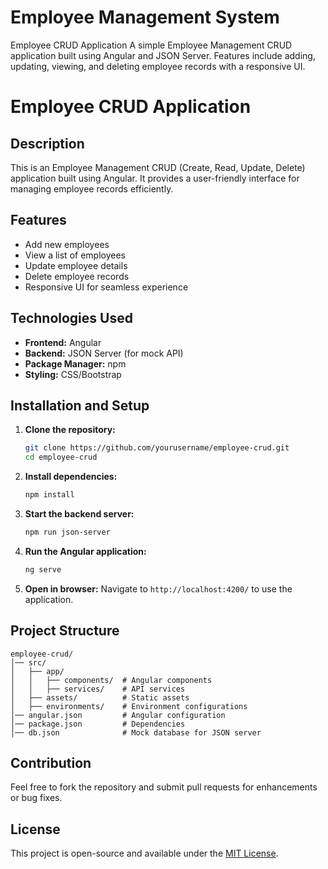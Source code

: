 # Employee Management System 
Employee CRUD Application A simple Employee Management CRUD application built using Angular and JSON Server. Features include adding, updating, viewing, and deleting employee records with a responsive UI.

# Employee CRUD Application

## Description
This is an Employee Management CRUD (Create, Read, Update, Delete) application built using Angular. It provides a user-friendly interface for managing employee records efficiently.

## Features
- Add new employees
- View a list of employees
- Update employee details
- Delete employee records
- Responsive UI for seamless experience

## Technologies Used
- **Frontend:** Angular
- **Backend:** JSON Server (for mock API)
- **Package Manager:** npm
- **Styling:** CSS/Bootstrap

## Installation and Setup
1. **Clone the repository:**
   ```sh
   git clone https://github.com/yourusername/employee-crud.git
   cd employee-crud
   ```
2. **Install dependencies:**
   ```sh
   npm install
   ```
3. **Start the backend server:**
   ```sh
   npm run json-server
   ```
4. **Run the Angular application:**
   ```sh
   ng serve
   ```
5. **Open in browser:**
   Navigate to `http://localhost:4200/` to use the application.

## Project Structure
```
employee-crud/
│── src/
│   ├── app/
│   │   ├── components/  # Angular components
│   │   ├── services/    # API services
│   ├── assets/          # Static assets
│   ├── environments/    # Environment configurations
│── angular.json         # Angular configuration
│── package.json         # Dependencies
│── db.json              # Mock database for JSON server
```

## Contribution
Feel free to fork the repository and submit pull requests for enhancements or bug fixes.

## License
This project is open-source and available under the [MIT License](LICENSE).

